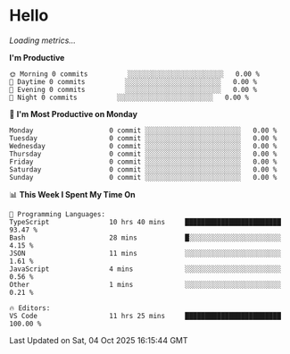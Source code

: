 # Hello

<!-- METRICS:START -->
<p><em>Loading metrics…</em></p>
<!-- METRICS:END -->

<!--START_SECTION:waka-->
**I'm Productive**

```text
🌞 Morning 0 commits          ░░░░░░░░░░░░░░░░░░░░░░░░   0.00 % 
🌆 Daytime 0 commits          ░░░░░░░░░░░░░░░░░░░░░░░░   0.00 % 
🌃 Evening 0 commits          ░░░░░░░░░░░░░░░░░░░░░░░░   0.00 % 
🌙 Night 0 commits          ░░░░░░░░░░░░░░░░░░░░░░░░   0.00 % 
```
📅 **I'm Most Productive on Monday**

```text
Monday                   0 commit ░░░░░░░░░░░░░░░░░░░░░░░░   0.00 % 
Tuesday                  0 commit ░░░░░░░░░░░░░░░░░░░░░░░░   0.00 % 
Wednesday                0 commit ░░░░░░░░░░░░░░░░░░░░░░░░   0.00 % 
Thursday                 0 commit ░░░░░░░░░░░░░░░░░░░░░░░░   0.00 % 
Friday                   0 commit ░░░░░░░░░░░░░░░░░░░░░░░░   0.00 % 
Saturday                 0 commit ░░░░░░░░░░░░░░░░░░░░░░░░   0.00 % 
Sunday                   0 commit ░░░░░░░░░░░░░░░░░░░░░░░░   0.00 % 
```

📊 **This Week I Spent My Time On**

```text
💬 Programming Languages: 
TypeScript               10 hrs 40 mins     ████████████████████████   93.47 % 
Bash                     28 mins            █░░░░░░░░░░░░░░░░░░░░░░░   4.15 % 
JSON                     11 mins            ░░░░░░░░░░░░░░░░░░░░░░░░   1.61 % 
JavaScript               4 mins             ░░░░░░░░░░░░░░░░░░░░░░░░   0.56 % 
Other                    1 mins             ░░░░░░░░░░░░░░░░░░░░░░░░   0.21 % 

🔥 Editors: 
VS Code                  11 hrs 25 mins     ████████████████████████   100.00 % 
```

 Last Updated on Sat, 04 Oct 2025 16:15:44 GMT
<!--END_SECTION:waka-->
